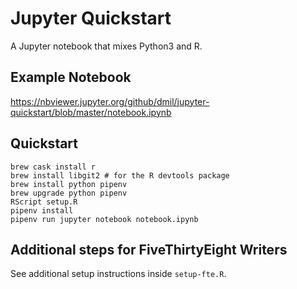 # Jupyter Quickstart

A Jupyter notebook that mixes Python3 and R.

## Example Notebook

https://nbviewer.jupyter.org/github/dmil/jupyter-quickstart/blob/master/notebook.ipynb

## Quickstart

```
brew cask install r
brew install libgit2 # for the R devtools package
brew install python pipenv
brew upgrade python pipenv
RScript setup.R
pipenv install
pipenv run jupyter notebook notebook.ipynb
```

## Additional steps for FiveThirtyEight Writers

See additional setup instructions inside `setup-fte.R`.
